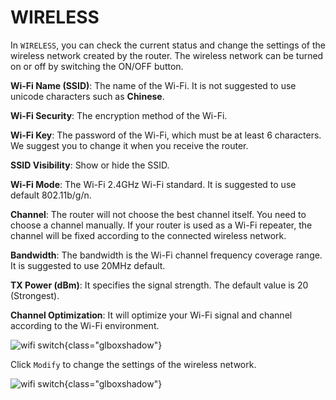# WIRELESS

In `WIRELESS`, you can check the current status and change the settings of the wireless network created by the router. The wireless network can be turned on or off by switching the ON/OFF button.


**Wi-Fi Name (SSID)**: The name of the Wi-Fi. It is not suggested to use unicode characters such as **Chinese**.

**Wi-Fi Security**: The encryption method of the Wi-Fi.

**Wi-Fi Key**: The password of the Wi-Fi, which must be at least 6 characters. We suggest you to change it when you receive the router.

**SSID Visibility**: Show or hide the SSID.

**Wi-Fi Mode**: The Wi-Fi 2.4GHz Wi-Fi standard. It is suggested to use default 802.11b/g/n.

**Channel**: The router will not choose the best channel itself. You need to choose a channel manually. If your router is used as a Wi-Fi repeater, the channel will be fixed according to the connected wireless network.

**Bandwidth**: The bandwidth is the Wi-Fi channel frequency coverage range. It is suggested to use 20MHz default. 

**TX Power (dBm)**: It specifies the signal strength. The default value is 20 (Strongest).

**Channel Optimization**: It will optimize your Wi-Fi signal and channel according to the Wi-Fi environment. 


![wifi switch](https://static.gl-inet.com/docs/en/3/setup/gl-x750/wireless/status.jpg){class="glboxshadow"}



Click `Modify` to change the settings of the wireless network.

![wifi switch](https://static.gl-inet.com/docs/en/3/setup/gl-x750/wireless/setting.jpg){class="glboxshadow"}

